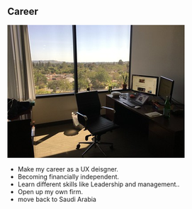 ## Career
![career](41098997535_b38ec37bf0_w.jpg)
- Make my career as a UX deisgner.
- Becoming financially independent.
- Learn different skills like Leadership and management..
- Open up my own firm.
- move back to Saudi Arabia